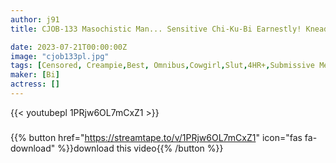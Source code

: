 ```yaml
---
author: j91
title: CJOB-133 Masochistic Man... Sensitive Chi-Ku-Bi Earnestly! Knead! While Ijiri! Let's Squid With A Cowgirl Creampie Agel Best

date: 2023-07-21T00:00:00Z
image: "cjob133pl.jpg"
tags: [Censored, Creampie,Best, Omnibus,Cowgirl,Slut,4HR+,Submissive Men	]
maker: [Bi]
actress: []
---
```



{{< youtubepl 1PRjw6OL7mCxZ1 >}}
###

{{% button href="https://streamtape.to/v/1PRjw6OL7mCxZ1" icon="fas fa-download" %}}download this video{{% /button %}}

